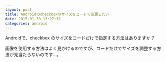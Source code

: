 ```yaml
---
layout: post
title: Androidのcheckboxのサイズをコードで変更したい
date: 2015-01-30 13:27:32
categories: android
---
```

<p>Androidで、checkbox のサイズをコードだけで指定する方法はありますか？</p>

<p>画像を使用する方法はよく見かけるのですが、コードだけでサイズを調整する方法が見当たらないのです…。</p>
